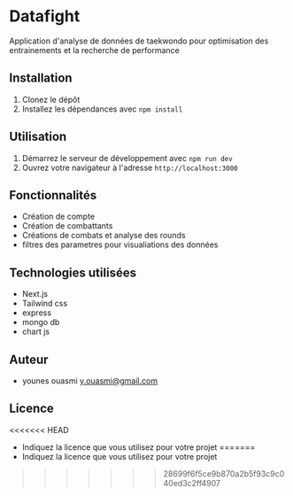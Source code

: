 # Datafight

Application d'analyse de données de taekwondo pour optimisation des entrainements et la recherche de performance

## Installation

1. Clonez le dépôt
2. Installez les dépendances avec `npm install`

## Utilisation

1. Démarrez le serveur de développement avec `npm run dev`
2. Ouvrez votre navigateur à l'adresse `http://localhost:3000`

## Fonctionnalités

- Création de compte
- Création de combattants
- Créations de combats et analyse des rounds
- filtres des parametres pour visualiations des données


## Technologies utilisées

- Next.js
- Tailwind css
- express
- mongo db
- chart js


## Auteur

- younes ouasmi y.ouasmi@gmail.com

## Licence

<<<<<<< HEAD
- Indiquez la licence que vous utilisez pour votre projet
=======
- Indiquez la licence que vous utilisez pour votre projet
>>>>>>> 28699f6f5ce9b870a2b5f93c9c040ed3c2ff4907
